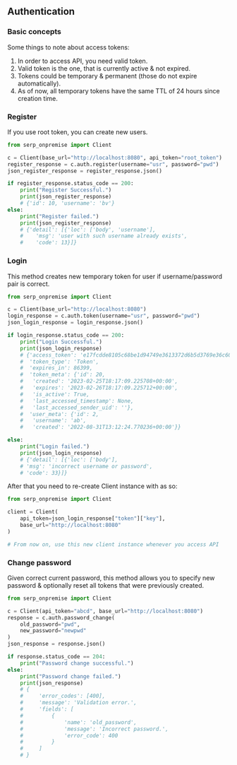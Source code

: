## Authentication

### Basic concepts

Some things to note about access tokens:

1. In order to access API, you need valid token.
2. Valid token is the one, that is currently active & not expired.
3. Tokens could be temporary & permanent (those do not expire automatically).
4. As of now, all temporary tokens have the same TTL of 24 hours since creation time.

### Register

If you use root token, you can create new users.

```python
from serp_onpremise import Client

c = Client(base_url="http://localhost:8080", api_token="root_token")
register_response = c.auth.register(username="usr", password="pwd")
json_register_response = register_response.json()

if register_response.status_code == 200:
    print("Register Successful.")
    print(json_register_response)
    # {'id': 10, 'username': 'bv'}
else:
    print("Register failed.")
    print(json_register_response)
    # {'detail': [{'loc': ['body', 'username'],
    #    'msg': 'user with such username already exists',
    #    'code': 13}]}


```

### Login

This method creates new temporary token for user if username/password pair is correct.

```python
from serp_onpremise import Client

c = Client(base_url="http://localhost:8080")
login_response = c.auth.token(username="usr", password="pwd")
json_login_response = login_response.json()

if login_response.status_code == 200:
    print("Login Successful.")
    print(json_login_response)
    # {'access_token': 'e17fcdde8105c68be1d94749e3613372d6b5d3769e36c6034a4dee6a3d862ecb42b456f100a9880737783327d26ff87af9cd3d99a438e0218d5d41f350c8aa40',
    #  'token_type': 'Token',
    #  'expires_in': 86399,
    #  'token_meta': {'id': 20,
    #   'created': '2023-02-25T18:17:09.225708+00:00',
    #   'expires': '2023-02-26T18:17:09.225712+00:00',
    #   'is_active': True,
    #   'last_accessed_timestamp': None,
    #   'last_accessed_sender_uid': ''},
    #  'user_meta': {'id': 2,
    #   'username': 'ab',
    #   'created': '2022-08-31T13:12:24.770236+00:00'}}

else:
    print("Login failed.")
    print(json_login_response)
    # {'detail': [{'loc': ['body'],
    # 'msg': 'incorrect username or password',
    # 'code': 33}]}

```

After that you need to re-create Client instance with as so:

```python
from serp_onpremise import Client

client = Client(
    api_token=json_login_response["token"]["key"],
    base_url="http://localhost:8080"
)

# From now on, use this new client instance whenever you access API
```

### Change password

Given correct current password, this method allows you to specify new password & optionally reset all tokens that were previously created.

```python
from serp_onpremise import Client

c = Client(api_token="abcd", base_url="http://localhost:8080")
response = c.auth.password_change(
    old_password="pwd",
    new_password="newpwd"
)
json_response = response.json()

if response.status_code == 204:
    print("Password change successful.")
else:
    print("Password change failed.")
    print(json_response)
    # {
    #     'error_codes': [400],
    #     'message': 'Validation error.',
    #     'fields': [
    #         {
    #             'name': 'old_password',
    #             'message': 'Incorrect password.',
    #             'error_code': 400
    #         }
    #     ]
    # }

```
